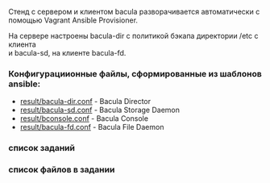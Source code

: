 
Стенд с сервером и клиентом bacula разворачивается автоматически с помощью Vagrant Ansible Provisioner.

На сервере настроены bacula-dir с политикой бэкапа директории /etc с клиента  
и bacula-sd, на клиенте bacula-fd.

### Конфигурациионные файлы, сформированные из шаблонов ansible:

* [result/bacula-dir.conf](bacula-dir.conf) - Bacula Director
* [result/bacula-sd.conf](bacula-sd.conf) - Bacula Storage Daemon
* [result/bconsole.conf](bconsole.conf) - Bacula Console
* [result/bacula-fd.conf](bacula-fd.conf) - Bacula File Daemon

### список заданий


### список файлов в задании

